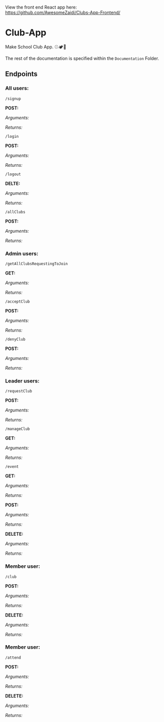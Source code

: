 View the front end React app here: https://github.com/AwesomeZaidi/Clubs-App-Frontend/

# Club-App
Make School Club App. ⚾️🏕🤳

The rest of the documentation is specified within the `Documentation` Folder.

## Endpoints

### All users:

`/signup`

**POST:**

*Arguments:* 

*Returns:*

`/login`

**POST:**

*Arguments:*

*Returns:*

`/logout`

**DELTE:**

*Arguments:* 

*Returns:*

`/allClubs`

**POST:**

*Arguments:*

*Returns:*

### Admin users:

`/getAllClubsRequestingToJoin`

**GET:**

*Arguments:* 

*Returns:*

`/acceptClub`

**POST:**

*Arguments:*

*Returns:*

`/denyClub`

**POST:**

*Arguments:* 

*Returns:*

### Leader users:

`/requestClub`

**POST:**

*Arguments:* 

*Returns:*

`/manageClub`

**GET:**

*Arguments:* 

*Returns:*

`/event`

**GET:**

*Arguments:* 

*Returns:*


**POST:**

*Arguments:* 

*Returns:*


**DELETE:**

*Arguments:* 

*Returns:*

### Member user:

`/club`

**POST:**

*Arguments:* 

*Returns:*

**DELETE:**

*Arguments:* 

*Returns:*

### Member user:

`/attend`

**POST:**

*Arguments:* 

*Returns:*

**DELETE:**

*Arguments:* 

*Returns:*